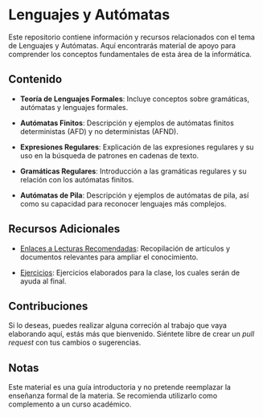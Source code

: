 # Lenguajes y Autómatas

Este repositorio contiene información y recursos relacionados con el tema de Lenguajes y Autómatas. Aquí encontrarás material de apoyo para comprender los conceptos fundamentales de esta área de la informática.

## Contenido

- **Teoría de Lenguajes Formales**: Incluye conceptos sobre gramáticas, autómatas y lenguajes formales.

- **Autómatas Finitos**: Descripción y ejemplos de autómatas finitos deterministas (AFD) y no deterministas (AFND).

- **Expresiones Regulares**: Explicación de las expresiones regulares y su uso en la búsqueda de patrones en cadenas de texto.

- **Gramáticas Regulares**: Introducción a las gramáticas regulares y su relación con los autómatas finitos.

- **Autómatas de Pila**: Descripción y ejemplos de autómatas de pila, así como su capacidad para reconocer lenguajes más complejos.

## Recursos Adicionales

- [Enlaces a Lecturas Recomendadas](lecturas.md): Recopilación de artículos y documentos relevantes para ampliar el conocimiento.

- [Ejercicios](codigo/): Ejercicios elaborados para la clase, los cuales serán de ayuda al final.

## Contribuciones

Si lo deseas, puedes realizar alguna correción al trabajo que vaya elaborando aquí, estás más que bienvenido. Siéntete libre de crear un *pull request* con tus cambios o sugerencias.

## Notas

Este material es una guía introductoria y no pretende reemplazar la enseñanza formal de la materia. Se recomienda utilizarlo como complemento a un curso académico.


